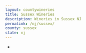```yaml
---
layout: countywineries
title: Sussex Wineries
description: Wineries in Sussex NJ
permalink: /nj/sussex/
county: sussex
state: nj
---
```

-
